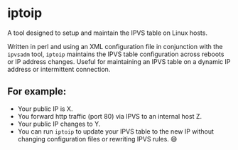 <!--README.md file for Github Repo-->
# iptoip

A tool designed to setup and maintain the IPVS table on Linux hosts.

Written in perl and using an XML configuration file in conjunction with the 
`ipvsadm` tool, `iptoip` maintains the IPVS table configuration across reboots 
or IP address changes.
Useful for maintaining an IPVS table on a dynamic IP address or intermittent 
connection.

## For example:
* Your public IP is X.
* You forward http traffic (port 80) via IPVS to an internal host Z.
* Your public IP changes to Y.
* You can run `iptoip` to update your IPVS table to the new IP without changing 
configuration files or rewriting IPVS rules. :smile:
